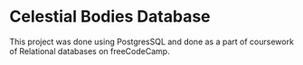 # Celestial Bodies Database 

This project was done using PostgresSQL and done as a part of coursework of Relational databases on freeCodeCamp.
